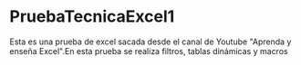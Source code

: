 # PruebaTecnicaExcel1

Esta es una prueba de excel sacada desde el canal de Youtube "Aprenda y enseña Excel".En esta prueba se realiza filtros, tablas dinámicas y macros

